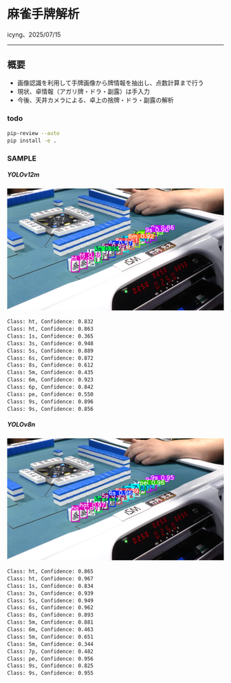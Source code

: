 # 麻雀手牌解析

icyng、2025/07/15

---

## 概要

- 画像認識を利用して手牌画像から牌情報を抽出し、点数計算まで行う
- 現状、卓情報（アガリ牌・ドラ・副露）は手入力
- 今後、天井カメラによる、卓上の捨牌・ドラ・副露の解析

### todo

```bash
pip-review --auto
pip install -e . 
```

### SAMPLE

##### YOLOv12m

![res](./res_v12m.png)

```bash
Class: ht, Confidence: 0.832
Class: ht, Confidence: 0.863
Class: 1s, Confidence: 0.365
Class: 3s, Confidence: 0.948
Class: 5s, Confidence: 0.889
Class: 6s, Confidence: 0.872
Class: 8s, Confidence: 0.612
Class: 5m, Confidence: 0.435
Class: 6m, Confidence: 0.923
Class: 6p, Confidence: 0.842
Class: pe, Confidence: 0.550
Class: 9s, Confidence: 0.896
Class: 9s, Confidence: 0.856
```

##### YOLOv8n

![res](./res_v08n.png)

```bash
Class: ht, Confidence: 0.865
Class: ht, Confidence: 0.967
Class: 1s, Confidence: 0.834
Class: 3s, Confidence: 0.939
Class: 5s, Confidence: 0.949
Class: 6s, Confidence: 0.962
Class: 8s, Confidence: 0.893
Class: 5m, Confidence: 0.881
Class: 6m, Confidence: 0.463
Class: 5m, Confidence: 0.651
Class: 5m, Confidence: 0.344
Class: 7p, Confidence: 0.482
Class: pe, Confidence: 0.956
Class: 9s, Confidence: 0.825
Class: 9s, Confidence: 0.955
```
